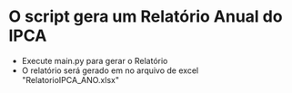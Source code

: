 
# O script gera um Relatório Anual do IPCA


* Execute main.py para gerar o Relatório
* O relatório será gerado em no arquivo de excel "RelatorioIPCA_ANO.xlsx"
